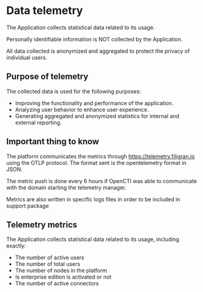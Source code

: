 # Data telemetry

The Application collects statistical data related to its usage.

Personally identifiable information is NOT collected by the Application. 

All data collected is anonymized and aggregated to protect the privacy of individual users.

## Purpose of telemetry

The collected data is used for the following purposes:

- Improving the functionality and performance of the application.
- Analyzing user behavior to enhance user experience.
- Generating aggregated and anonymized statistics for internal and external reporting.

## Important thing to know

The platform communicates the metrics through https://telemetry.filigran.io using the OTLP protocol. The format sent is the opentelemetry format in JSON.

The metric push is done every 6 hours if OpenCTI was able to communicate with the domain starting the telemetry manager.

Metrics are also written in specific logs files in order to be included in support package


## Telemetry metrics

The Application collects statistical data related to its usage, including exactly:

- The number of active users
- The number of total users
- The number of nodes in the platform
- Is enterprise edition is activated or not
- The number of active connectors

